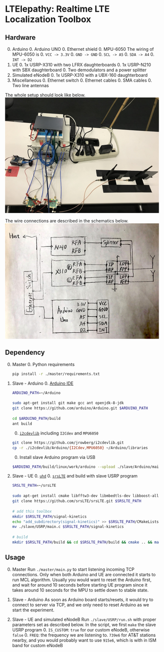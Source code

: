 # LTElepathy: Realtime LTE Localization Toolbox

## Hardware
0. Arduino
	0. Arduino UNO
	0. Ethernet shield
	0. MPU-6050
		The wiring of MPU-6050 is
        0. `VCC -> 3.3V`
        0. `GND -> GND`
        0. `SCL -> A5`
        0. `SDA -> A4`
        0. `INT -> D2`
0. UE
	0. 1x USRP-X310 with two LFRX daughterboards
    0. 1x USRP-N210 with SBX daughterboard
    0. Two demodulators and a power splitter
0. Simulated eNodeB
	0. 1x USRP-X310 with a UBX-160 daughterboard
0. Miscellaneous
	0. Ethernet switch
	0. Ethernet cables
	0. SMA cables
	0. Two line antennas

The whole setup should look like below.
![Setup.jpg](img/setup.jpg)

The wire connections are described in the schematics below.
![Connection.jpg](img/connection.jpg)

## Dependency
0. Master
	0. Python requirements
	
	```bash
    pip install -r ./master/requirements.txt
    ```

0. Slave - Arduino
	0. [Arduino IDE](https://github.com/arduino/Arduino)
	
	```bash
    ARDUINO_PATH=~/Arduino

    sudo apt-get install git make gcc ant openjdk-8-jdk
    git clone https://github.com/arduino/Arduino.git $ARDUINO_PATH

    cd $ARDUINO_PATH/build
    ant build
    ```
	0. [`i2cdevlib`](https://github.com/jrowberg/i2cdevlib) including `I2Cdev` and `MPU6050`
	
    ```bash
    git clone https://github.com/jrowberg/i2cdevlib.git
    cp -r ./i2cdevlib/Arduino/{I2Cdev,MPU6050} ~/Arduino/libraries
    ```
    0. Install slave Arduino program via USB
    
    ```bash
    $ARDUINO_PATH/build/linux/work/arduino --upload ./slave/Arduino/main.ino
    ```

0. Slave - UE
	0. [`uhd`](https://github.com/EttusResearch/uhd)
	0. [`srsLTE`](https://github.com/srsLTE/srsLTE) and build with slave USRP program
	
	```bash
    SRSLTE_PATH=~/srsLTE

	sudo apt-get install cmake libfftw3-dev libmbedtls-dev libboost-all-dev libconfig++-dev libsctp-dev
    git clone https://github.com/srsLTE/srsLTE.git $SRSLTE_PATH

    # add this toolbox
    mkdir $SRSLTE_PATH/signal-kinetics
    echo "add_subdirectory(signal-kinetics)" >> $SRSLTE_PATH/CMakeLists.txt
    mv ./slave/USRP/main.c $SRSLTE_PATH/signal-kinetics

    # build
    mkdir $SRSLTE_PATH/build && cd $SRSLTE_PATH/build && cmake .. && make
    ```

## Usage
0. Master
Run `./master/main.py` to start listening incoming TCP connections. Only when both Arduino and UE are connected it starts to run MCL algorithm. Usually you would want to reset the Arduino first, and wait for around 10 seconds before starting UE program since it takes around 10 seconds for the MPU to settle down to stable state.

0. Slave - Arduino
As soon as Arduino board starts/resets, it would try to connect to server via TCP, and we only need to reset Arduino as we start the experiment.

0. Slave - UE and simulated eNodeB
Run `./slave/USRP/run.sh` with proper parameters set as described below. In the script, we first `make` the slave USRP program
	0. `IS_CUSTOM`: `true` for our custom eNodeB, otherwise `false`
	0. `FREQ`: the frequency we are listening to. `739e6` for AT&T stations nearby, and you would probably want to use `915e6`, which is with in ISM band for custom eNodeB
